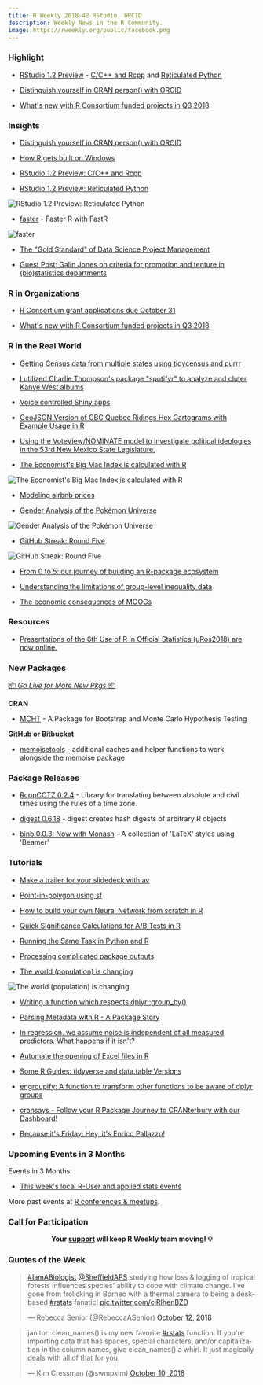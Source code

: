 ```yaml
---
title: R Weekly 2018-42 RStudio, ORCID
description: Weekly News in the R Community.
image: https://rweekly.org/public/facebook.png
---
```



###  Highlight

+ [RStudio 1.2 Preview](https://blog.rstudio.com/2018/10/11/rstudio-1-2-preview-cpp/) - [C/C++ and Rcpp](https://blog.rstudio.com/2018/10/11/rstudio-1-2-preview-cpp/) and [Reticulated Python](https://blog.rstudio.com/2018/10/09/rstudio-1-2-preview-reticulated-python/)

+ [Distinguish yourself in CRAN person() with ORCID](https://ropensci.org/technotes/2018/10/08/orcid/)

+ [What's new with R Consortium funded projects in Q3 2018](https://www.r-consortium.org/blog/2018/10/09/whats-new-with-r-consortium-funded-projects-in-q3-2018)

### Insights


+ [Distinguish yourself in CRAN person() with ORCID](https://ropensci.org/technotes/2018/10/08/orcid/)

+ [How R gets built on Windows](http://blog.revolutionanalytics.com/2018/10/how-r-gets-built-on-windows.html)

+ [RStudio 1.2 Preview: C/C++ and Rcpp](https://blog.rstudio.com/2018/10/11/rstudio-1-2-preview-cpp/)

+ [RStudio 1.2 Preview: Reticulated Python](https://blog.rstudio.com/2018/10/09/rstudio-1-2-preview-reticulated-python/)

![RStudio 1.2 Preview: Reticulated Python](https://raw.githubusercontent.com/rweekly/image/master/2018/code_completion.png)

+ [faster](https://medium.com/graalvm/faster-r-with-fastr-4b8db0e0dceb) - Faster R with FastR

![faster](https://raw.githubusercontent.com/rweekly/image/master/2018/fastr.png)

+ [The "Gold Standard" of Data Science Project Management](https://towardsdatascience.com/the-gold-standard-of-data-science-project-management-13d68c9e85d6)


+ [Guest Post: Galin Jones on criteria for promotion and tenture in (bio)statistics departments](https://simplystatistics.org/2018/10/11/guest-post-galin-jones-on-criteria-for-promotion-and-tenture-in-bio-statistics-departments/)


###  R in Organizations


+ [R Consortium grant applications due October 31](http://blog.revolutionanalytics.com/2018/10/r-consortium-grant-applications-due-october-31.html)

+ [What's new with R Consortium funded projects in Q3 2018](https://www.r-consortium.org/blog/2018/10/09/whats-new-with-r-consortium-funded-projects-in-q3-2018)

### R in the Real World

+ [Getting Census data from multiple states using tidycensus and purrr](https://mattherman.info/blog/tidycensus-mult/)

+ [I utilized Charlie Thompson's package "spotifyr" to analyze and cluter Kanye West albums](https://www.chadbixby.com/2018/08/30/spotify/)

+ [Voice controlled Shiny apps](https://www.jumpingrivers.com/blog/voice-control-your-shiny-apps/)

+ [GeoJSON  Version of CBC Quebec Ridings Hex Cartograms with  Example Usage in R](https://rud.is/b/2018/10/10/geojson-version-of-cbc-quebec-ridings-hex-cartograms-with-example-usage-in-r/)


+ [Using the VoteView/NOMINATE model to investigate political ideologies in the 53rd New Mexico State Legislature.](https://www.jtimm.net/2018/10/10/nominate-multi-dimensional-scaling-new-mexico-s-53rd-congress/)


+ [The Economist's Big Mac Index is calculated with R](http://blog.revolutionanalytics.com/2018/10/big-mac-index.html)

![The Economist's Big Mac Index is calculated with R](https://raw.githubusercontent.com/rweekly/image/master/2018/bigmac.png)

+ [Modeling airbnb prices](https://www.mango-solutions.com/blog/modeling-airbnb-prices)

+ [Gender Analysis of the Pokémon Universe](http://felixluginbuhl.com/pokemon/)

![Gender Analysis of the Pokémon Universe](https://raw.githubusercontent.com/rweekly/image/master/2018/chart_pokemon.png)

+ [GitHub Streak: Round Five](http://dirk.eddelbuettel.com/blog/2018/10/12#github_oct2017_oct2018)

![GitHub Streak: Round Five](https://raw.githubusercontent.com/rweekly/image/master/2018/2018_strike.png)

+ [From 0 to 5: our journey of building an R-package ecosystem](https://blog.craftlab.hu/from-0-to-5-our-journey-of-building-an-r-package-ecosystem-ec257818e425?gi=4b85d97967f9)

+ [Understanding the limitations of group-level inequality data](http://freerangestats.info/blog/2018/10/07/inequality-groups)

+ [The economic consequences of MOOCs](https://simplystatistics.org/2018/10/08/the-economic-consequences-of-moocs/)


###  Resources


+ [Presentations of the 6th Use of R in Official Statistics (uRos2018) are now online.](http://r-project.ro/conference2018-presentations.html)



###  New Packages

<p class="added-hostname"><a href="https://rweekly.org/live" target="_blank" class="externalLink">📦 <i>Go Live for More New Pkgs</i> 📦</a></p>

**CRAN**


+ [MCHT](https://ntguardian.wordpress.com/2018/10/08/announcing-mcht-package-bootstrap-monte-carlo-hypothesis-testing/) - A Package for Bootstrap and Monte Carlo Hypothesis Testing



**GitHub or Bitbucket**


+ [memoisetools](https://coolbutuseless.github.io/2018/10/08/introducing-the-memoisetools-package/) - additional caches and helper functions to work alongside the memoise package




### Package Releases


+ [RcppCCTZ 0.2.4](http://dirk.eddelbuettel.com/blog/2018/10/06#rcppcctz_0.2.4) - Library for translating between absolute and civil times using the rules of a time zone.

+ [digest 0.6.18](http://dirk.eddelbuettel.com/blog/2018/10/10#digest_0.6.18) - digest creates hash digests of arbitrary R objects

+ [binb 0.0.3: Now with Monash](http://dirk.eddelbuettel.com/blog/2018/10/12#binb_0.0.3) - A collection of 'LaTeX' styles using 'Beamer'

###  Tutorials


+ [Make a trailer for your slidedeck with av](https://masalmon.eu/2018/10/07/trailer/)

+ [Point-in-polygon using sf](https://mattherman.info/blog/point-in-poly/)

+ [How to build your own Neural Network from scratch in R](https://www.tychobra.com/posts/2018_10_09_nn_from_scratch/)




+ [Quick Significance Calculations for A/B Tests in R](http://www.win-vector.com/blog/2018/10/quick-significance-calculations-for-a-b-tests-in-r/)


+ [Running the Same Task in Python and R](http://www.win-vector.com/blog/2018/10/running-the-same-task-in-python-and-r/)

+ [Processing complicated package outputs](https://itsalocke.com/blog/processing-complicated-package-outputs/)


+ [The world (population) is changing](https://nowosad.github.io/post/world-pop-change/)

![The world (population) is changing](https://raw.githubusercontent.com/rweekly/image/master/2018/world_carto1.png)


+ [Writing a function which respects dplyr::group_by()](https://coolbutuseless.github.io/2018/10/09/writing-a-function-which-respects-dplyrgroup_by/)

+ [Parsing Metadata with R - A Package Story](https://ropensci.org/blog/2018/10/09/jstor/)


+ [In regression, we assume noise is independent of all measured predictors. What happens if it isn't?](https://www.rdatagen.net/post/linear-regression-models-assume-noise-is-independent/)


+ [Automate the opening of Excel files in R](https://mvaugoyeau.netlify.com/post/automate-the-opening-of-excel-files-in-r/)


+ [Some R Guides: tidyverse and data.table Versions](http://www.win-vector.com/blog/2018/10/some-r-guides-tidyverse-and-data-table-versions/)

+ [engroupify: A function to transform other functions to be aware of dplyr groups](https://coolbutuseless.github.io/2018/10/11/engroupify-a-function-to-transform-other-functions-to-be-aware-of-dplyr-groups/)

+ [cransays - Follow your R Package Journey to CRANterbury with our Dashboard!](https://itsalocke.com/blog/cransays---follow-your-r-package-journey-to-cranterbury-with-our-dashboard/)

+ [Because it's Friday: Hey, it's Enrico Pallazzo!](http://blog.revolutionanalytics.com/2018/10/because-its-friday-hey-its-enrico-palazzo.html)



<!--<div class="post-more-begi
n"></div><div class="post-more-end"></div>-->


###  Upcoming Events in 3 Months

Events in 3 Months:

+ [This week's local R-User and applied stats events](https://community.rstudio.com/c/irl)

More past events at [R conferences & meetups](https://conf.rweekly.org).


###  Call for Participation



<p class="hide-support added-hostname support-rweekly" style="text-align: center;font-weight: bold;">Your <a class="non-visited externalLink" href="https://www.patreon.com/rweekly" onclick="pas(this)">support</a> will keep R Weekly team moving! 💡</p>

###  Quotes of the Week

<blockquote class="twitter-tweet" data-lang="en"><p lang="en" dir="ltr"><a href="https://twitter.com/hashtag/IamABiologist?src=hash&amp;ref_src=twsrc%5Etfw">#IamABiologist</a> <a href="https://twitter.com/SheffieldAPS?ref_src=twsrc%5Etfw">@SheffieldAPS</a> studying how loss &amp; logging of tropical forests influences species&#39; ability to cope with climate change. I&#39;ve gone from frolicking in Borneo with a thermal camera to being a desk-based <a href="https://twitter.com/hashtag/rstats?src=hash&amp;ref_src=twsrc%5Etfw">#rstats</a> fanatic! <a href="https://t.co/ciRIhenBZD">pic.twitter.com/ciRIhenBZD</a></p>&mdash; Rebecca Senior (@RebeccaASenior) <a href="https://twitter.com/RebeccaASenior/status/1050774491347980289?ref_src=twsrc%5Etfw">October 12, 2018</a></blockquote>

<blockquote class="twitter-tweet" data-lang="en"><p lang="en" dir="ltr">janitor::clean_names() is my new favorite <a href="https://twitter.com/hashtag/rstats?src=hash&amp;ref_src=twsrc%5Etfw">#rstats</a> function. If you&#39;re importing data that has spaces, special characters, and/or capitalization in the column names, give clean_names() a whirl. It just magically deals with all of that for you.</p>&mdash; Kim Cressman (@swmpkim) <a href="https://twitter.com/swmpkim/status/1050081058383908864?ref_src=twsrc%5Etfw">October 10, 2018</a></blockquote>


